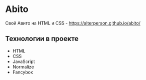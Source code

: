 # Abito
 Свой Авито на HTML и CSS - https://alterperson.github.io/abito/

## Технологии в проекте

- HTML
- CSS
- JavaScript
- Normalize
- Fancybox

